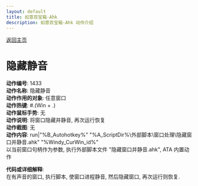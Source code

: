 ```yaml
---
layout: default
title: 如意百宝箱-Ahk
description: 如意百宝箱-Ahk 动作介绍
---
```

<link rel="stylesheet" href="../Actions/css/atom-one-light.min.css">
<script src="../Actions/js/highlight.min.js"></script>
<script>hljs.highlightAll();</script>

[返回主页](../index.md)

# [](#header-2) 隐藏静音

**动作编号**: 1433  
**动作名称**: 隐藏静音  
**动作作用的对象**: 任意窗口  
**动作热键**: #.(Win + .)  
**动作鼠标手势**: 无  
**动作说明**: 将窗口隐藏并静音, 再次运行恢复  
**动作截图**: 无  
**动作内容**: run|"%B_Autohotkey%" "%A_ScriptDir%\外部脚本\窗口处理\隐藏窗口并静音.ahk" "%Windy_CurWin_id%"  
以当前窗口句柄作为参数, 执行外部脚本文件 "隐藏窗口并静音.ahk", ATA 内置动作  

**代码或详细解释**:  
在有声音的窗口, 执行脚本, 使窗口进程静音, 然后隐藏窗口, 再次运行则恢复.  